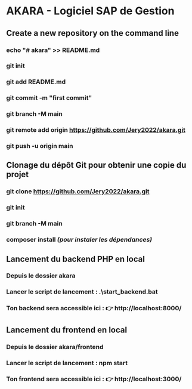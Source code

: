﻿# AKARA - Logiciel SAP de Gestion

## Create a new repository on the command line

### echo "# akara" >> README.md

### git init

### git add README.md

### git commit -m "first commit"

### git branch -M main

### git remote add origin https://github.com/Jery2022/akara.git

### git push -u origin main

## Clonage du dépôt Git pour obtenir une copie du projet

### git clone https://github.com/Jery2022/akara.git

### git init

### git branch -M main

### composer install _(pour instaler les dépendances)_

## Lancement du backend PHP en local

### Depuis le dossier akara

### Lancer le script de lancement : .\start_backend.bat

### Ton backend sera accessible ici : 👉 http://localhost:8000/

## Lancement du frontend en local

### Depuis le dossier akara/frontend

### Lancer le script de lancement : npm start

### Ton frontend sera accessible ici : 👉 http://localhost:3000/
